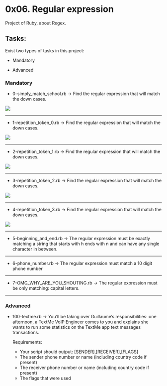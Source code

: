 # 0x06. Regular expression

Project of Ruby, about Regex.

## Tasks:

Exist two types of tasks in this project:

- Mandatory

- Advanced

### Mandatory

- 0-simply_match_school.rb &rarr; Find the regular expression that will match the down cases.

![](https://holbertonintranet.s3.amazonaws.com/uploads/medias/2020/9/ec65557f0da1fbfbff6659413885e4d4822f5b1d.png?X-Amz-Algorithm=AWS4-HMAC-SHA256&X-Amz-Credential=AKIARDDGGGOU5BHMTQX4%2F20220622%2Fus-east-1%2Fs3%2Faws4_request&X-Amz-Date=20220622T151552Z&X-Amz-Expires=86400&X-Amz-SignedHeaders=host&X-Amz-Signature=c04dc85fe46ae9ef7bbd45edaebe1e8a526a33e9c3562cefa502c4fc0ec73cc4)

<hr>

- 1-repetition_token_0.rb &rarr; Find the regular expression that will match the down cases.

![](https://holbertonintranet.s3.amazonaws.com/uploads/medias/2020/9/e7db3c377d46453588fc84f3a975661d142fee91.png?X-Amz-Algorithm=AWS4-HMAC-SHA256&X-Amz-Credential=AKIARDDGGGOU5BHMTQX4%2F20220622%2Fus-east-1%2Fs3%2Faws4_request&X-Amz-Date=20220622T151552Z&X-Amz-Expires=86400&X-Amz-SignedHeaders=host&X-Amz-Signature=854435578124ecaa66d301a13eca5f8b889576db516839f2c11d61e8402e34ad)

<hr>

- 2-repetition_token_1.rb &rarr; Find the regular expression that will match the down cases.

![](https://holbertonintranet.s3.amazonaws.com/uploads/medias/2020/9/c59ff11db195d5cf17d1790a5141ae2f234786d2.png?X-Amz-Algorithm=AWS4-HMAC-SHA256&X-Amz-Credential=AKIARDDGGGOU5BHMTQX4%2F20220622%2Fus-east-1%2Fs3%2Faws4_request&X-Amz-Date=20220622T151552Z&X-Amz-Expires=86400&X-Amz-SignedHeaders=host&X-Amz-Signature=3575b952fac240f1edc954bef185eb3a06ec64749e3c2bfb29ee22e826303cbd)

<hr>

- 3-repetition_token_2.rb &rarr; Find the regular expression that will match the down cases.

![](https://holbertonintranet.s3.amazonaws.com/uploads/medias/2020/9/3b6bf4aeca6a0c2de584e7f5d68d11eef57ce205.png?X-Amz-Algorithm=AWS4-HMAC-SHA256&X-Amz-Credential=AKIARDDGGGOU5BHMTQX4%2F20220622%2Fus-east-1%2Fs3%2Faws4_request&X-Amz-Date=20220622T151552Z&X-Amz-Expires=86400&X-Amz-SignedHeaders=host&X-Amz-Signature=aac18e1fb2c5736a0b374ebbebd28e0092c3bb7145e1094b71d52ea614df0175)

<hr>

- 4-repetition_token_3.rb &rarr; Find the regular expression that will match the down cases.

![](https://holbertonintranet.s3.amazonaws.com/uploads/medias/2020/9/f8dbcb9cf5ae569a8645027dc46e81cb372ce28e.png?X-Amz-Algorithm=AWS4-HMAC-SHA256&X-Amz-Credential=AKIARDDGGGOU5BHMTQX4%2F20220622%2Fus-east-1%2Fs3%2Faws4_request&X-Amz-Date=20220622T151552Z&X-Amz-Expires=86400&X-Amz-SignedHeaders=host&X-Amz-Signature=c375c6acd5b31693f5c0f26013b984739b998e44e2edaf0b92b6ccf2ac6190f6)

<hr>

- 5-beginning_and_end.rb &rarr; The regular expression must be exactly matching a string that starts with h ends with n and can have any single character in between.

<hr>

- 6-phone_number.rb &rarr; The regular expression must match a 10 digit phone number

<hr>

- 7-OMG_WHY_ARE_YOU_SHOUTING.rb &rarr; The regular expression must be only matching: capital letters.

<hr>

### Advanced

- 100-textme.rb &rarr; You’ll be taking over Guillaume’s responsibilities: one afternoon, a TextMe VoIP Engineer comes to you and explains she wants to run some statistics on the TextMe app text messages transactions.

	Requirements:

	- Your script should output: [SENDER],[RECEIVER],[FLAGS]
	- The sender phone number or name (including country code if present)
	- The receiver phone number or name (including country code if present)
	- The flags that were used
